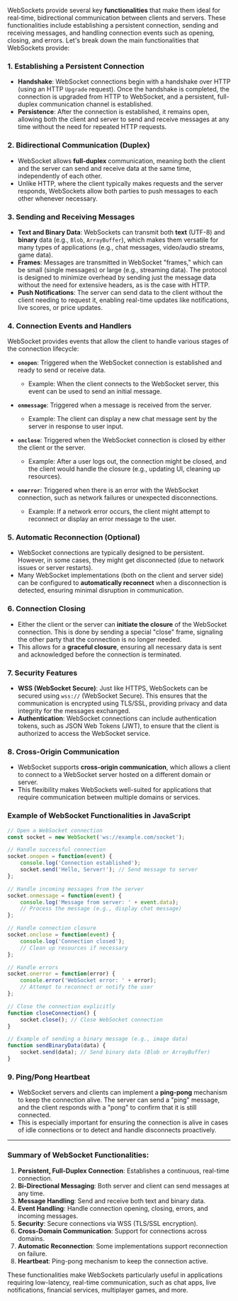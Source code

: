 WebSockets provide several key **functionalities** that make them ideal for real-time, bidirectional communication between clients and servers. These functionalities include establishing a persistent connection, sending and receiving messages, and handling connection events such as opening, closing, and errors. Let's break down the main functionalities that WebSockets provide:

### 1. **Establishing a Persistent Connection**
   - **Handshake**: WebSocket connections begin with a handshake over HTTP (using an HTTP `Upgrade` request). Once the handshake is completed, the connection is upgraded from HTTP to WebSocket, and a persistent, full-duplex communication channel is established.
   - **Persistence**: After the connection is established, it remains open, allowing both the client and server to send and receive messages at any time without the need for repeated HTTP requests.

### 2. **Bidirectional Communication (Duplex)**
   - WebSocket allows **full-duplex** communication, meaning both the client and the server can send and receive data at the same time, independently of each other.
   - Unlike HTTP, where the client typically makes requests and the server responds, WebSockets allow both parties to push messages to each other whenever necessary.
   
### 3. **Sending and Receiving Messages**
   - **Text and Binary Data**: WebSockets can transmit both **text** (UTF-8) and **binary** data (e.g., `Blob`, `ArrayBuffer`), which makes them versatile for many types of applications (e.g., chat messages, video/audio streams, game data).
   - **Frames**: Messages are transmitted in WebSocket "frames," which can be small (single messages) or large (e.g., streaming data). The protocol is designed to minimize overhead by sending just the message data without the need for extensive headers, as is the case with HTTP.
   - **Push Notifications**: The server can send data to the client without the client needing to request it, enabling real-time updates like notifications, live scores, or price updates.

### 4. **Connection Events and Handlers**
   WebSocket provides events that allow the client to handle various stages of the connection lifecycle:
   
   - **`onopen`**: Triggered when the WebSocket connection is established and ready to send or receive data.
     - Example: When the client connects to the WebSocket server, this event can be used to send an initial message.
   
   - **`onmessage`**: Triggered when a message is received from the server.
     - Example: The client can display a new chat message sent by the server in response to user input.

   - **`onclose`**: Triggered when the WebSocket connection is closed by either the client or the server.
     - Example: After a user logs out, the connection might be closed, and the client would handle the closure (e.g., updating UI, cleaning up resources).

   - **`onerror`**: Triggered when there is an error with the WebSocket connection, such as network failures or unexpected disconnections.
     - Example: If a network error occurs, the client might attempt to reconnect or display an error message to the user.

### 5. **Automatic Reconnection (Optional)**
   - WebSocket connections are typically designed to be persistent. However, in some cases, they might get disconnected (due to network issues or server restarts). 
   - Many WebSocket implementations (both on the client and server side) can be configured to **automatically reconnect** when a disconnection is detected, ensuring minimal disruption in communication.

### 6. **Connection Closing**
   - Either the client or the server can **initiate the closure** of the WebSocket connection. This is done by sending a special "close" frame, signaling the other party that the connection is no longer needed.
   - This allows for a **graceful closure**, ensuring all necessary data is sent and acknowledged before the connection is terminated.

### 7. **Security Features**
   - **WSS (WebSocket Secure)**: Just like HTTPS, WebSockets can be secured using `wss://` (WebSocket Secure). This ensures that the communication is encrypted using TLS/SSL, providing privacy and data integrity for the messages exchanged.
   - **Authentication**: WebSocket connections can include authentication tokens, such as JSON Web Tokens (JWT), to ensure that the client is authorized to access the WebSocket service.
   
### 8. **Cross-Origin Communication**
   - WebSocket supports **cross-origin communication**, which allows a client to connect to a WebSocket server hosted on a different domain or server. 
   - This flexibility makes WebSockets well-suited for applications that require communication between multiple domains or services.

### Example of WebSocket Functionalities in JavaScript

```javascript
// Open a WebSocket connection
const socket = new WebSocket('ws://example.com/socket');

// Handle successful connection
socket.onopen = function(event) {
    console.log('Connection established');
    socket.send('Hello, Server!'); // Send message to server
};

// Handle incoming messages from the server
socket.onmessage = function(event) {
    console.log('Message from server: ' + event.data);
    // Process the message (e.g., display chat message)
};

// Handle connection closure
socket.onclose = function(event) {
    console.log('Connection closed');
    // Clean up resources if necessary
};

// Handle errors
socket.onerror = function(error) {
    console.error('WebSocket error: ' + error);
    // Attempt to reconnect or notify the user
};

// Close the connection explicitly
function closeConnection() {
    socket.close(); // Close WebSocket connection
}

// Example of sending a binary message (e.g., image data)
function sendBinaryData(data) {
    socket.send(data); // Send binary data (Blob or ArrayBuffer)
}
```

### 9. **Ping/Pong Heartbeat**
   - WebSocket servers and clients can implement a **ping-pong** mechanism to keep the connection alive. The server can send a "ping" message, and the client responds with a "pong" to confirm that it is still connected.
   - This is especially important for ensuring the connection is alive in cases of idle connections or to detect and handle disconnects proactively.

---

### Summary of WebSocket Functionalities:
1. **Persistent, Full-Duplex Connection**: Establishes a continuous, real-time connection.
2. **Bi-Directional Messaging**: Both server and client can send messages at any time.
3. **Message Handling**: Send and receive both text and binary data.
4. **Event Handling**: Handle connection opening, closing, errors, and incoming messages.
5. **Security**: Secure connections via WSS (TLS/SSL encryption).
6. **Cross-Domain Communication**: Support for connections across domains.
7. **Automatic Reconnection**: Some implementations support reconnection on failure.
8. **Heartbeat**: Ping-pong mechanism to keep the connection active.

These functionalities make WebSockets particularly useful in applications requiring low-latency, real-time communication, such as chat apps, live notifications, financial services, multiplayer games, and more.
